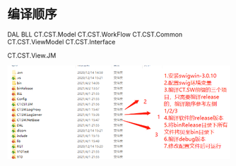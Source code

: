 # 编译顺序
DAL
BLL
CT.CST.Model
CT.CST.WorkFlow
CT.CST.Common
CT.CST.ViewModel CT.CST.Interface

CT.CST.View.JM

![](vx_images/31731911250128.png)